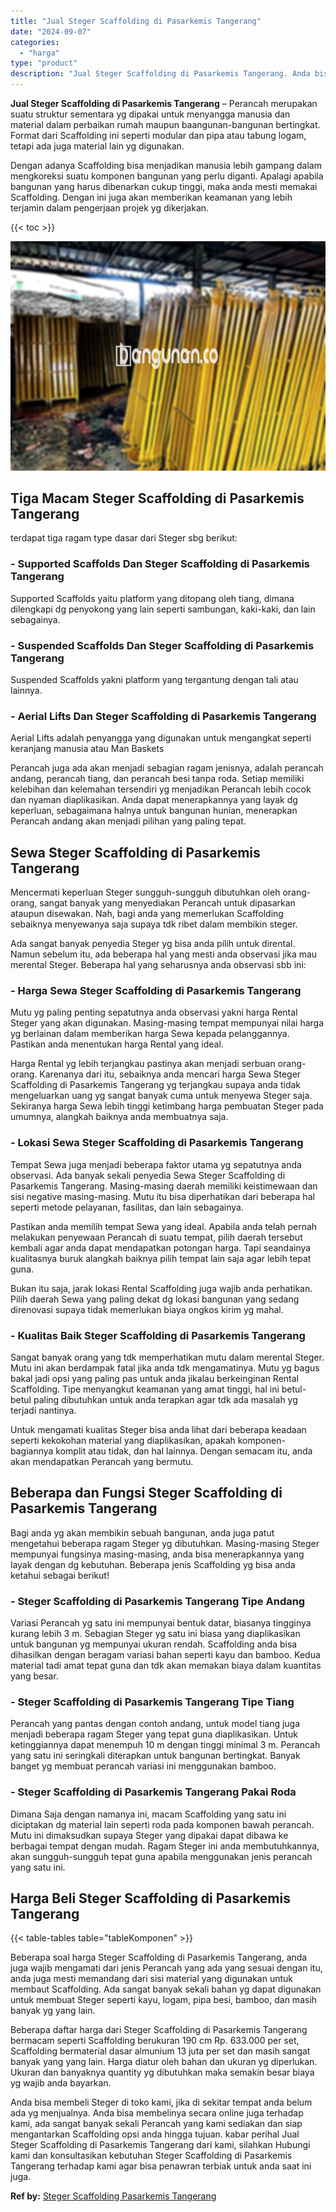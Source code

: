 ```yaml
---
title: "Jual Steger Scaffolding di Pasarkemis Tangerang"
date: "2024-09-07"
categories: 
  - "harga"
type: "product"
description: "Jual Steger Scaffolding di Pasarkemis Tangerang. Anda bisa membeli Steger di toko kami, jika di sekitar tempat anda belum ada yg menjualnya. Anda bisa membel..."
---
```


**Jual Steger Scaffolding di Pasarkemis Tangerang** – Perancah merupakan suatu struktur sementara yg dipakai untuk menyangga manusia dan material dalam perbaikan rumah maupun baangunan-bangunan bertingkat. Format dari Scaffolding ini seperti modular dan pipa atau tabung logam, tetapi ada juga material lain yg digunakan.

Dengan adanya Scaffolding bisa menjadikan manusia lebih gampang dalam mengkoreksi suatu komponen bangunan yang perlu diganti. Apalagi apabila bangunan yang harus dibenarkan cukup tinggi, maka anda mesti memakai Scaffolding. Dengan ini juga akan memberikan keamanan yang lebih terjamin dalam pengerjaan projek yg dikerjakan.

{{< toc >}}

![Jual Steger Scaffolding di Pasarkemis Tangerang](/images/sewa-scaffolding-steger-11.png)

## Tiga Macam Steger Scaffolding di Pasarkemis Tangerang

terdapat tiga ragam type dasar dari Steger sbg berikut:

### \- Supported Scaffolds Dan Steger Scaffolding di Pasarkemis Tangerang

Supported Scaffolds yaitu platform yang ditopang oleh tiang, dimana dilengkapi dg penyokong yang lain seperti sambungan, kaki-kaki, dan lain sebagainya.

### \- Suspended Scaffolds Dan Steger Scaffolding di Pasarkemis Tangerang

Suspended Scaffolds yakni platform yang tergantung dengan tali atau lainnya.

### \- Aerial Lifts Dan Steger Scaffolding di Pasarkemis Tangerang

Aerial Lifts adalah penyangga yang digunakan untuk mengangkat seperti keranjang manusia atau Man Baskets

Perancah juga ada akan menjadi sebagian ragam jenisnya, adalah perancah andang, perancah tiang, dan perancah besi tanpa roda. Setiap memiliki kelebihan dan kelemahan tersendiri yg menjadikan Perancah lebih cocok dan nyaman diaplikasikan. Anda dapat menerapkannya yang layak dg keperluan, sebagaimana halnya untuk bangunan hunian, menerapkan Perancah andang akan menjadi pilihan yang paling tepat.

## Sewa Steger Scaffolding di Pasarkemis Tangerang

Mencermati keperluan Steger sungguh-sungguh dibutuhkan oleh orang-orang, sangat banyak yang menyediakan Perancah untuk dipasarkan ataupun disewakan. Nah, bagi anda yang memerlukan Scaffolding sebaiknya menyewanya saja supaya tdk ribet dalam membikin steger.

Ada sangat banyak penyedia Steger yg bisa anda pilih untuk dirental. Namun sebelum itu, ada beberapa hal yang mesti anda observasi jika mau merental Steger. Beberapa hal yang seharusnya anda observasi sbb ini:

### \- Harga Sewa Steger Scaffolding di Pasarkemis Tangerang

Mutu yg paling penting sepatutnya anda observasi yakni harga Rental Steger yang akan digunakan. Masing-masing tempat mempunyai nilai harga yg berlainan dalam memberikan harga Sewa kepada pelanggannya. Pastikan anda menentukan harga Rental yang ideal.

Harga Rental yg lebih terjangkau pastinya akan menjadi serbuan orang-orang. Karenanya dari itu, sebaiknya anda mencari harga Sewa Steger Scaffolding di Pasarkemis Tangerang yg terjangkau supaya anda tidak mengeluarkan uang yg sangat banyak cuma untuk menyewa Steger saja. Sekiranya harga Sewa lebih tinggi ketimbang harga pembuatan Steger pada umumnya, alangkah baiknya anda membuatnya saja.

### \- Lokasi Sewa Steger Scaffolding di Pasarkemis Tangerang

Tempat Sewa juga menjadi beberapa faktor utama yg sepatutnya anda observasi. Ada banyak sekali penyedia Sewa Steger Scaffolding di Pasarkemis Tangerang. Masing-masing daerah memiliki keistimewaan dan sisi negative masing-masing. Mutu itu bisa diperhatikan dari beberapa hal seperti metode pelayanan, fasilitas, dan lain sebagainya.

Pastikan anda memilih tempat Sewa yang ideal. Apabila anda telah pernah melakukan penyewaan Perancah di suatu tempat, pilih daerah tersebut kembali agar anda dapat mendapatkan potongan harga. Tapi seandainya kualitasnya buruk alangkah baiknya pilih tempat lain saja agar lebih tepat guna.

Bukan itu saja, jarak lokasi Rental Scaffolding juga wajib anda perhatikan. Pilih daerah Sewa yang paling dekat dg lokasi bangunan yang sedang direnovasi supaya tidak memerlukan biaya ongkos kirim yg mahal.

### \- Kualitas Baik Steger Scaffolding di Pasarkemis Tangerang

Sangat banyak orang yang tdk memperhatikan mutu dalam merental Steger. Mutu ini akan berdampak fatal jika anda tdk mengamatinya. Mutu yg bagus bakal jadi opsi yang paling pas untuk anda jikalau berkeinginan Rental Scaffolding. Tipe menyangkut keamanan yang amat tinggi, hal ini betul-betul paling dibutuhkan untuk anda terapkan agar tdk ada masalah yg terjadi nantinya.

Untuk mengamati kualitas Steger bisa anda lihat dari beberapa keadaan seperti kekokohan material yang diaplikasikan, apakah komponen-bagiannya komplit atau tidak, dan hal lainnya. Dengan semacam itu, anda akan mendapatkan Perancah yang bermutu.

## Beberapa dan Fungsi Steger Scaffolding di Pasarkemis Tangerang

Bagi anda yg akan membikin sebuah bangunan, anda juga patut mengetahui beberapa ragam Steger yg dibutuhkan. Masing-masing Steger mempunyai fungsinya masing-masing, anda bisa menerapkannya yang layak dengan dg kebutuhan. Beberapa jenis Scaffolding yg bisa anda ketahui sebagai berikut!

### \- Steger Scaffolding di Pasarkemis Tangerang Tipe Andang

Variasi Perancah yg satu ini mempunyai bentuk datar, biasanya tingginya kurang lebih 3 m. Sebagian Steger yg satu ini biasa yang diaplikasikan untuk bangunan yg mempunyai ukuran rendah. Scaffolding anda bisa dihasilkan dengan beragam variasi bahan seperti kayu dan bamboo. Kedua material tadi amat tepat guna dan tdk akan memakan biaya dalam kuantitas yang besar.

### \- Steger Scaffolding di Pasarkemis Tangerang Tipe Tiang

Perancah yang pantas dengan contoh andang, untuk model tiang juga menjadi beberapa ragam Steger yang tepat guna diaplikasikan. Untuk ketinggiannya dapat menempuh 10 m dengan tinggi minimal 3 m. Perancah yang satu ini seringkali diterapkan untuk bangunan bertingkat. Banyak banget yg membuat perancah variasi ini menggunakan bamboo.

### \- Steger Scaffolding di Pasarkemis Tangerang Pakai Roda

Dimana Saja dengan namanya ini, macam Scaffolding yang satu ini diciptakan dg material lain seperti roda pada komponen bawah perancah. Mutu ini dimaksudkan supaya Steger yang dipakai dapat dibawa ke berbagai tempat dengan mudah. Ragam Steger ini anda membutuhkannya, akan sungguh-sungguh tepat guna apabila menggunakan jenis perancah yang satu ini.

## Harga Beli Steger Scaffolding di Pasarkemis Tangerang

{{< table-tables table="tableKomponen" >}}

Beberapa soal harga Steger Scaffolding di Pasarkemis Tangerang, anda juga wajib mengamati dari jenis Perancah yang ada yang sesuai dengan itu, anda juga mesti memandang dari sisi material yang digunakan untuk membaut Scaffolding. Ada sangat banyak sekali bahan yg dapat digunakan untuk membuat Steger seperti kayu, logam, pipa besi, bamboo, dan masih banyak yg yang lain.

Beberapa daftar harga dari Steger Scaffolding di Pasarkemis Tangerang bermacam seperti Scaffolding berukuran 190 cm Rp. 633.000 per set, Scaffolding bermaterial dasar almunium 13 juta per set dan masih sangat banyak yang yang lain. Harga diatur oleh bahan dan ukuran yg diperlukan. Ukuran dan banyaknya quantity yg dibutuhkan maka semakin besar biaya yg wajib anda bayarkan.

Anda bisa membeli Steger di toko kami, jika di sekitar tempat anda belum ada yg menjualnya. Anda bisa membelinya secara online juga terhadap kami, ada sangat banyak sekali Perancah yang kami sediakan dan siap mengantarkan Scaffolding opsi anda hingga tujuan. kabar perihal Jual Steger Scaffolding di Pasarkemis Tangerang dari kami, silahkan Hubungi kami dan konsultasikan kebutuhan Steger Scaffolding di Pasarkemis Tangerang terhadap kami agar bisa penawran terbiak untuk anda saat ini juga.

**Ref by:** [Steger Scaffolding Pasarkemis Tangerang](https://id.wikipedia.org/wiki/Steger)
